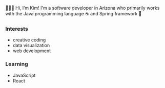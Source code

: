 👩🏻‍💻 Hi, I’m Kim! I'm a software developer in Arizona who primarily works with the Java programming language ☕️ and Spring framework 🍃

### Interests 
* creative coding
* data visualization
* web development

### Learning
* JavaScript
* React

<!---
kimberlychong/kimberlychong is a ✨ special ✨ repository because its `README.md` (this file) appears on your GitHub profile.
You can click the Preview link to take a look at your changes.
--->
